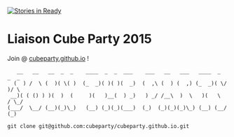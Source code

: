 [![Stories in Ready](https://badge.waffle.io/cubeparty/cubeparty.github.io.png?label=ready&title=Ready)](https://waffle.io/cubeparty/cubeparty.github.io)
# Liaison Cube Party 2015
Join @ [cubeparty.github.io](http://cubeparty.github.io/) !
```
   __   __   __  _  _    ____  _  _  ___    ___   __   ___   ____  _  _  _ 
  (  ) /  \ (  )( \( )  (_  _)( )( )(  _)  (  ,\ (  ) (  ,) (_  _)( \/ )/ \
 __)( ( () ) )(  )  (     )(   )__(  ) _)   ) _/ /__\  )  \   )(   \  / \_/
(___/  \__/ (__)(_)\_)   (__) (_)(_)(___)  (_)  (_)(_)(_)\_) (__) (__/  (_)

git clone git@github.com:cubeparty/cubeparty.github.io.git
```
